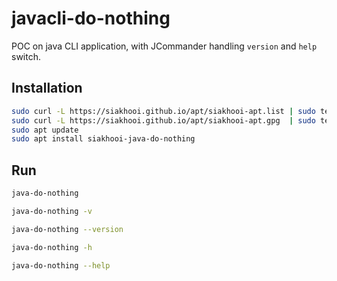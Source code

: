 # javacli-do-nothing

POC on java CLI application, with JCommander handling `version` and `help` switch.

## Installation

```bash
sudo curl -L https://siakhooi.github.io/apt/siakhooi-apt.list | sudo tee /etc/apt/sources.list.d/siakhooi-apt.list > /dev/null
sudo curl -L https://siakhooi.github.io/apt/siakhooi-apt.gpg  | sudo tee /usr/share/keyrings/siakhooi-apt.gpg > /dev/null
sudo apt update
sudo apt install siakhooi-java-do-nothing

```

## Run

```bash
java-do-nothing

java-do-nothing -v

java-do-nothing --version

java-do-nothing -h

java-do-nothing --help
```
